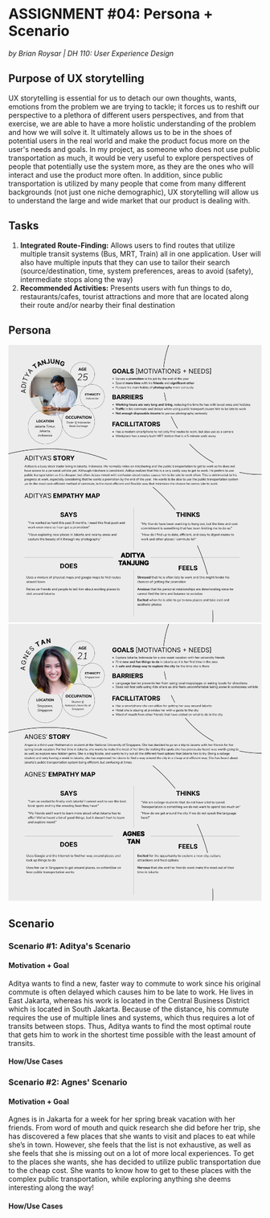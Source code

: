 # ASSIGNMENT #04: Persona + Scenario
_by Brian Roysar | DH 110: User Experience Design_

## Purpose of UX storytelling
UX storytelling is essential for us to detach our own thoughts, wants, emotions from the problem we are trying to tackle; it forces us to reshift our perspective to a plethora of different users perspectives, and from that exercise, we are able to have a more holistic understanding of the problem and how we will solve it. It ultimately allows us to be in the shoes of potential users in the real world and make the product focus more on the user's needs and goals. In my project, as someone who does not use public transportation as much, it would be very useful to explore perspectives of people that potentially use the system more, as they are the ones who will interact and use the product more often. In addition, since public transportation is utilized by many people that come from many different backgrounds (not just one niche demographic), UX storytelling will allow us to understand the large and wide market that our product is dealing with.

## Tasks
1. **Integrated Route-Finding:** Allows users to find routes that utilize multiple transit systems (Bus, MRT, Train) all in one application. User will also have multiple inputs that they can use to tailor their search (source/destination, time, system preferences, areas to avoid (safety), intermediate stops along the way)
2. **Recommended Activities:** Presents users with fun things to do, restaurants/cafes, tourist attractions and more that are located along their route and/or nearby their final destination


## Persona
![ADITYA PERSONA](./images/ADITYA_PRAMONO.png)
![AGNES PERSONA](./images/AGNES_TAN.png)

## Scenario
### Scenario #1: Aditya's Scenario
#### Motivation + Goal
Aditya wants to find a new, faster way to commute to work since his original commute is often delayed which causes him to be late to work. He lives in East Jakarta, whereas his work is located in the Central Business District which is located in South Jakarta. Because of the distance, his commute requires the use of multiple lines and systems, which thus requires a lot of transits between stops. Thus, Aditya wants to find the most optimal route that gets him to work in the shortest time possible with the least amount of transits. 

#### How/Use Cases


### Scenario #2: Agnes' Scenario
#### Motivation + Goal
Agnes is in Jakarta for a week for her spring break vacation with her friends. From word of mouth and quick research she did before her trip, she has discovered a few places that she wants to visit and places to eat while she’s in town. However, she feels that the list is not exhaustive, as well as she feels that she is missing out on a lot of more local experiences. To get to the places she wants, she has decided to utilize public transportation due to the cheap cost. She wants to know how to get to these places with the complex public transportation, while exploring anything she deems interesting along the way!

#### How/Use Cases


